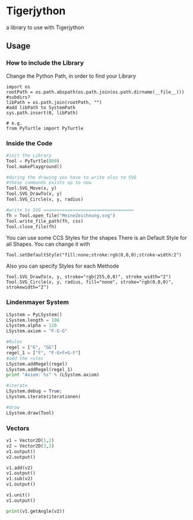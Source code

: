 # Tigerjython
a library to use with Tigerjython

## Usage
### How to include the Library

Change the Python Path, in order to find your Library
```
import os
rootPath = os.path.abspath(os.path.join(os.path.dirname(__file__)))
#subdirs?
libPath = os.path.join(rootPath, "")
#add libPath to SystemPath
sys.path.insert(0, libPath)

# e.g.
from PyTurtle import PyTurtle
```

### Inside the Code
```python
#init the Library
Tool = PyTurtle(800)
Tool.makePlayground()

#during the drawing you have to write also to SVG
#these commands exists up to now
Tool.SVG_Move(x, y)
Tool.SVG_DrawTo(x, y)
Tool.SVG_Circle(x, y, radius)

#write to SVG ==================================
fh = Tool.open_file("MeineZeichnung.svg")
Tool.write_file_path(fh, css)
Tool.close_file(fh)
```
You can use some CCS Styles for the shapes
There is an Default Style for all Shapes. You can change it with
```
Tool.setDefaultStyle("fill:none;stroke:rgb(0,0,0);stroke-width:2")
```
Also you can specify Styles for each Methode
```
Tool.SVG_DrawTo(x, y, stroke="rgb(255,0,0)", stroke_width="2")
Tool.SVG_Circle(x, y, radius, fill="none", stroke="rgb(0,0,0)", strokewidth="2")
```

### Lindenmayer System
```python
LSystem = PyLSystem()
LSystem.length = 100
LSystem.alpha = 120
LSystem.axiom = "F-G-G"

#Rules
regel = ["G", "GG"]
regel_1 = ["F", "F-G+F+G-F"]
#add the rules
LSystem.addRegel(regel)
LSystem.addRegel(regel_1)
print "Axiom: %s" % (LSystem.axiom)

#iterate
LSystem.debug = True;
LSystem.iterate(iterationen)

#draw
LSystem.draw(Tool)
```
### Vectors
```python
v1 = Vector2D(1,2)
v2 = Vector2D(3,3)
v1.output()
v2.output()

v1.add(v2)
v1.output()
v1.sub(v2)
v1.output()

v1.unit()
v1.output()

print(v1.getAngle(v2))
```
